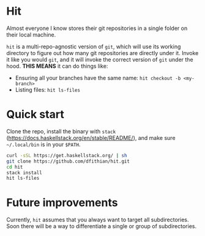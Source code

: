 # Hit

Almost everyone I know stores their git repositories in a single folder on their local machine.

`hit` is a multi-repo-agnostic version of `git`, which will use its working directory to figure out how many git
repositories are directly under it. Invoke it like you would `git`, and it will invoke the correct version of `git`
under the hood. **THIS MEANS** it can do things like:

* Ensuring all your branches have the same name: `hit checkout -b <my-branch>`
* Listing files: `hit ls-files`

# Quick start

Clone the repo, install the binary with `stack` (https://docs.haskellstack.org/en/stable/README/), and make sure
`~/.local/bin` is in your `$PATH`.

```bash
curl -sSL https://get.haskellstack.org/ | sh
git clone https://github.com/dfithian/hit.git
cd hit
stack install
hit ls-files
```

# Future improvements

Currently, `hit` assumes that you always want to target all subdirectories. Soon there will be a way to differentiate a
single or group of subdirectories.
